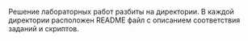 Решение лабораторных работ разбиты на директории. В каждой директории расположен README файл с описанием соответствия заданий и скриптов.
